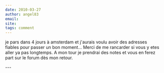 ```yaml
---
date: 2010-03-27
author: angel83
email: 
site: 
tags: comment
---
```


<p>je pars dans 4 jours à amsterdam et j'aurais voulu avoir des adresses fiables pour passer un bon moment... Merci de me rancarder si vous y etes aller ya pas longtemps. A mon tour je prendrai des notes et vous en ferez part sur le forum dès mon retour.</p>
---